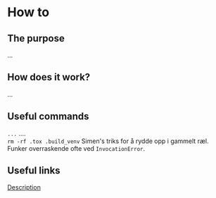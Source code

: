 # How to <SOMETHING>

## The purpose
...

## How does it work?
...

## Useful commands
`...`  .... <br />
`rm -rf .tox .build_venv` Simen's triks for å rydde opp i gammelt ræl. Funker overraskende ofte ved `InvocationError`.<br />

## Useful links
[Description](https://www.cisco.com)<br />
